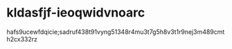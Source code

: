 # kldasfjf-ieoqwidvnoarc
hafs9ucewfdqicie;sadruf438t91vyng51348r4mu3t7g5h8v3t1r9nej3m489cmth2cx332rz

